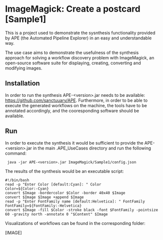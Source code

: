 # ImageMagick: Create a postcard [Sample1]

This is a project used to demonstrate the sysnthesis functionality provided by APE (the Automated Pipeline Explorer) in an easy and understandable way.

The use case aims to demonstrate the usefulness of the synthesis approach for solving a workflow discovery problem with ImageMagick, an open-source software suite for displaying, creating, converting and modifying images.

## Installation
In order to run the synthesis APE-&lt;version>.jar needs to be available: https://github.com/sanctuuary/APE. Furthermore, in order to be able to execute the generated workflows on the machine, the tools have to be annotated accordingly, and the cooresponding software should be available.
## Run

In order to execute the synthesis it would be sufficient to provide the APE-&lt;version>.jar in the main .APE_UseCases directory and run the following command:

```shell
 java -jar APE-<version>.jar ImageMagick/Sample1/config.json
```
The results of the synthesis would be an executable script:

```text
#!/bin/bash
read -p "Enter Color [default:Cyan]: " Color
Color=${Color:-Cyan}
convert $Image -bordercolor $Color -border 40x40 $Image
convert $Image $Image +append $Image
read -p "Enter FontFamily name [default:Helvetica]: " FontFamily
FontFamily=${FontFamily:-Helvetica}
convert $Image -fill $Color -stroke black -font $FontFamily -pointsize 60 -gravity north -annotate 0 "$Content" $Image
```
Visualizations of workflows can be found in the corresponding folder:

[IMAGE]